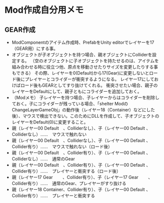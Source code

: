 # Mod作成自分用メモ

## GEAR作成
- ModComponentのアイテム作成時、PrefabをUnity editorでレイヤーを17（GEAR用）にする事。
- オブジェクトが子オブジェクトを持つ場合、親オブジェクトにColliderを設定する。
（空のオブジェクトに子オブジェクトを持たせるのは、アイテムを組み合わせる時に役立つ他、原点を移動させたりサイズを変更したりする事もできる）
その際、レイヤーを0(Default)から17(Gear)に変更しないとロード後にプレイヤーとコライダーが衝突するようになる。
レイヤー17にしておけばロード後もGEARとしてすり抜けてくれる。
衝突させたい場合、親子のレイヤーをDefaultにして、親子ともにコライダーを追加しておく。
- （Modメモ） 子レイヤーを持つ場合、子レイヤーからはコライダーを削除しておく。子にコライダーが残っている場合、「shelter ModのChangeLayerGameObj」の動作後（レイヤー18（Container）などにした後）、マウスで検出できない。このためにDLLを作成して、子オブジェクトのレイヤーをDefault(0)に変更すること。
- 親（レイヤー00 Default　、Colliderなし）、子（レイヤー00 Default 、Colliderなし）……　マウスで触れない
- 親（レイヤー00 Default　、Colliderなし）、子（レイヤー00 Default 、Collider有り）……　マウスで触れない（ロード後） 
- 親（レイヤー00 Default　、Collider有り）、子（レイヤー00 Default 、Colliderなし）……　通常のGear
- 親（レイヤー00 Default　、Collider有り）、子（レイヤー00 Default 、Collider有り）……　プレイヤーと衝突する（ロード後）
- 親（レイヤー17 Gear　 　、Collider有り）、子（レイヤー17 Gear　 　、Collider有り）……　通常のGear、プレイヤーがすり抜ける
- 親（レイヤー18 Container、Collider有り）、子（レイヤー00 Default 、Collider有り）……　プレイヤーと衝突する
